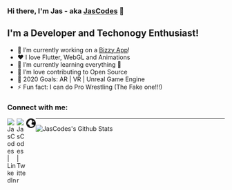 ### Hi there, I'm Jas - aka [JasCodes][website] 👋

## I'm a Developer and Techonogy Enthusiast!
- 🔭 I’m currently working on a [Bizzy App][bizzy]!
- ❤️ I love Flutter, WebGL and Animations
- 🌱 I’m currently learning everything 🤣
- 👯 I’m love contributing to Open Source
- 🥅 2020 Goals: AR | VR | Unreal Game Engine
- ⚡ Fun fact: I can do Pro Wrestling (The Fake one!!!)

### Connect with me:

[<img align="left" alt="JasCodes | LinkedIn" width="22px" src="https://cdn.jsdelivr.net/npm/simple-icons@v3/icons/linkedin.svg" />][linkedin]

[<img align="left" alt="JasCodes | Twitter" width="22px" src="https://cdn.jsdelivr.net/npm/simple-icons@v3/icons/twitter.svg" />][twitter]

[<img align="left" alt="jas.bio" width="22px" src="https://raw.githubusercontent.com/iconic/open-iconic/master/svg/globe.svg" />][website]

---

<img align="left" alt="JasCodes's Github Stats" src="https://github-readme-stats.vercel.app/api?username=jascodes&show_icons=true&hide_border=true" />

[website]: https://jas.bio
[twitter]: https://twitter.com/jascodes
[youtube]: https://youtube.com/jascodes
[linkedin]: https://linkedin.com/in/jascodes
[bizzy]: https://bizzy.jas.bio


